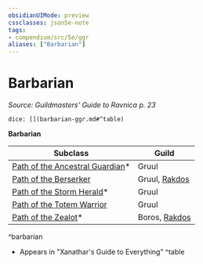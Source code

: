```yaml
---
obsidianUIMode: preview
cssclasses: json5e-note
tags:
- compendium/src/5e/ggr
aliases: ["Barbarian"]
---
```

# Barbarian
*Source: Guildmasters' Guide to Ravnica p. 23* 

`dice: [](barbarian-ggr.md#^table)`

**Barbarian**

| Subclass | Guild |
|----------|-------|
| [Path of the Ancestral Guardian](barbarian-path-of-the-ancestral-guardian-xge.md)* | Gruul |
| [Path of the Berserker](barbarian-path-of-the-berserker.md) | Gruul, [Rakdos](b_rakdos-ggr.md) |
| [Path of the Storm Herald](barbarian-path-of-the-storm-herald-xge.md)* | Gruul |
| [Path of the Totem Warrior](barbarian-path-of-the-totem-warrior.md) | Gruul |
| [Path of the Zealot](barbarian-path-of-the-zealot-xge.md)* | Boros, [Rakdos](b_rakdos-ggr.md) |
^barbarian

* Appears in "Xanathar's Guide to Everything"
^table